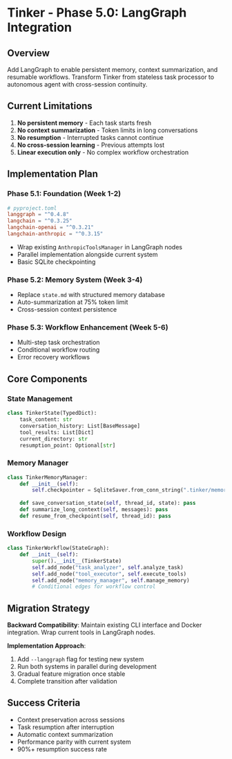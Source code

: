 # Tinker - Phase 5.0: LangGraph Integration

## Overview

Add LangGraph to enable persistent memory, context summarization, and resumable workflows. Transform Tinker from stateless task processor to autonomous agent with cross-session continuity.

## Current Limitations
1. **No persistent memory** - Each task starts fresh
2. **No context summarization** - Token limits in long conversations  
3. **No resumption** - Interrupted tasks cannot continue
4. **No cross-session learning** - Previous attempts lost
5. **Linear execution only** - No complex workflow orchestration

## Implementation Plan

### Phase 5.1: Foundation (Week 1-2)
```toml
# pyproject.toml
langgraph = "^0.4.8"
langchain = "^0.3.25" 
langchain-openai = "^0.3.21"
langchain-anthropic = "^0.3.15"
```

- Wrap existing `AnthropicToolsManager` in LangGraph nodes
- Parallel implementation alongside current system
- Basic SQLite checkpointing

### Phase 5.2: Memory System (Week 3-4)
- Replace `state.md` with structured memory database
- Auto-summarization at 75% token limit
- Cross-session context persistence

### Phase 5.3: Workflow Enhancement (Week 5-6)
- Multi-step task orchestration
- Conditional workflow routing
- Error recovery workflows

## Core Components

### State Management
```python
class TinkerState(TypedDict):
    task_content: str
    conversation_history: List[BaseMessage]
    tool_results: List[Dict]
    current_directory: str
    resumption_point: Optional[str]
```

### Memory Manager
```python
class TinkerMemoryManager:
    def __init__(self):
        self.checkpointer = SqliteSaver.from_conn_string(".tinker/memory.db")
    
    def save_conversation_state(self, thread_id, state): pass
    def summarize_long_context(self, messages): pass
    def resume_from_checkpoint(self, thread_id): pass
```

### Workflow Design
```python
class TinkerWorkflow(StateGraph):
    def __init__(self):
        super().__init__(TinkerState)
        self.add_node("task_analyzer", self.analyze_task)
        self.add_node("tool_executor", self.execute_tools)
        self.add_node("memory_manager", self.manage_memory)
        # Conditional edges for workflow control
```

## Migration Strategy

**Backward Compatibility**: Maintain existing CLI interface and Docker integration. Wrap current tools in LangGraph nodes.

**Implementation Approach**: 
1. Add `--langgraph` flag for testing new system
2. Run both systems in parallel during development
3. Gradual feature migration once stable
4. Complete transition after validation

## Success Criteria

- Context preservation across sessions
- Task resumption after interruption  
- Automatic context summarization
- Performance parity with current system
- 90%+ resumption success rate